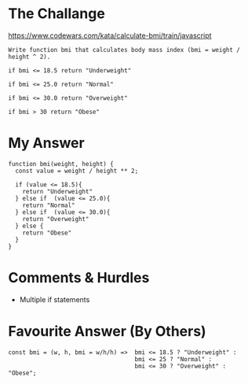 # The Challange

https://www.codewars.com/kata/calculate-bmi/train/javascript
```
Write function bmi that calculates body mass index (bmi = weight / height ^ 2).

if bmi <= 18.5 return "Underweight"

if bmi <= 25.0 return "Normal"

if bmi <= 30.0 return "Overweight"

if bmi > 30 return "Obese"
```

# My Answer

```
function bmi(weight, height) {
  const value = weight / height ** 2;
  
  if (value <= 18.5){
    return "Underweight"
  } else if  (value <= 25.0){
    return "Normal"
  } else if  (value <= 30.0){
    return "Overweight"
  } else {
    return "Obese"
  }
}
```

# Comments & Hurdles

* Multiple if statements

# Favourite Answer (By Others)
```
const bmi = (w, h, bmi = w/h/h) =>  bmi <= 18.5 ? "Underweight" :
                                    bmi <= 25 ? "Normal" :
                                    bmi <= 30 ? "Overweight" : "Obese";
```